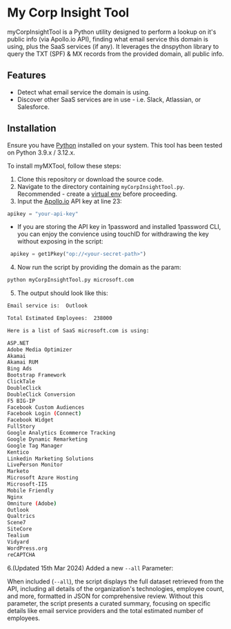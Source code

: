 # My Corp Insight Tool
myCorpInsightTool is a Python utility designed to perform a lookup on it's public info (via Apollo.io API), finding what email service this domain is using, plus the SaaS services (if any).
It leverages the dnspython library to query the TXT (SPF) & MX records from the provided domain, all public info. 

## Features
- Detect what email service the domain is using.
- Discover other SaaS services are in use - i.e. Slack, Atlassian, or Salesforce. 

## Installation

Ensure you have [Python](https://www.python.org/downloads/) installed on your system. This tool has been tested on Python 3.9.x / 3.12.x.

To install myMXTool, follow these steps:
1. Clone this repository or download the source code. 
2. Navigate to the directory containing `myCorpInsightTool.py`. Recommended - create a [virtual env](https://docs.python.org/3/library/venv.html) before proceeding. 
3. Input the [Apollo.io](https://www.apollo.io/product/api) API key at line 23:
```py
apikey = "your-api-key"
```


* If you are storing the API key in 1password and installed 1password CLI, you can enjoy the convience using touchID for withdrawing the key without exposing in the script:
```py
 apikey = get1Pkey("op://<your-secret-path>")
```

4. Now run the script by providing the domain as the param:
```sh
python myCorpInsightTool.py microsoft.com  
```
5. The output should look like this:
```sh
Email service is:  Outlook

Total Estimated Employees:  238000

Here is a list of SaaS microsoft.com is using:

ASP.NET
Adobe Media Optimizer
Akamai
Akamai RUM
Bing Ads
Bootstrap Framework
ClickTale
DoubleClick
DoubleClick Conversion
F5 BIG-IP
Facebook Custom Audiences
Facebook Login (Connect)
Facebook Widget
FullStory
Google Analytics Ecommerce Tracking
Google Dynamic Remarketing
Google Tag Manager
Kentico
Linkedin Marketing Solutions
LivePerson Monitor
Marketo
Microsoft Azure Hosting
Microsoft-IIS
Mobile Friendly
Nginx
Omniture (Adobe)
Outlook
Qualtrics
Scene7
SiteCore
Tealium
Vidyard
WordPress.org
reCAPTCHA
```

6.(Updated 15th Mar 2024) Added a new `--all` Parameter:

When included (`--all`), the script displays the full dataset retrieved from the API, including all details of the organization's technologies, employee count, and more, formatted in JSON for comprehensive review. Without this parameter, the script presents a curated summary, focusing on specific details like email service providers and the total estimated number of employees.
